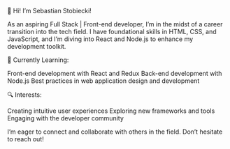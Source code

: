 🌟 Hi! I’m Sebastian Stobiecki!

As an aspiring Full Stack | Front-end developer, I’m in the midst of a career transition into the tech field. I have foundational skills in HTML, CSS, and JavaScript, and I’m diving into React and Node.js to enhance my development toolkit.

🎯 Currently Learning:

Front-end development with React and Redux
Back-end development with Node.js
Best practices in web application design and development


🔍 Interests:

Creating intuitive user experiences
Exploring new frameworks and tools
Engaging with the developer community


I’m eager to connect and collaborate with others in the field. Don’t hesitate to reach out!
